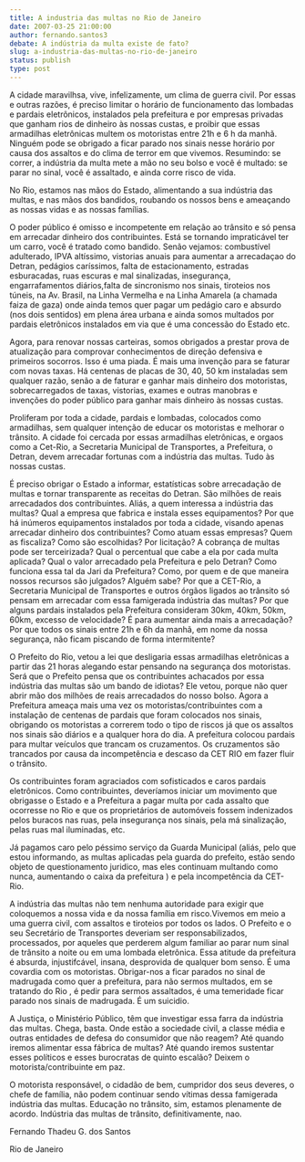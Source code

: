 ```yaml
---
title: A industria das multas no Rio de Janeiro
date: 2007-03-25 21:00:00
author: fernando.santos3
debate: A indústria da multa existe de fato?
slug: a-industria-das-multas-no-rio-de-janeiro
status: publish 
type: post
---
```


A cidade maravilhsa, vive, infelizamente, um clima de guerra civil. Por essas e outras razões, é preciso limitar o horário de funcionamento das lombadas e pardais eletrônicos, instalados pela prefeitura e por empresas privadas que ganham rios de dinheiro às nossas custas, e proibir que essas armadilhas eletrônicas multem os motoristas entre 21h e 6 h da manhã. Ninguém pode se obrigado a ficar parado nos sinais nesse horário por causa dos assaltos e do clima de terror em que vivemos. Resumindo: se correr, a indústria da multa mete a mão no seu bolso e você é multado: se parar no sinal, você é assaltado, e ainda corre risco de vida.  

 No Rio, estamos nas mãos do Estado, alimentando a sua indústria das multas, e nas mãos dos bandidos, roubando os nossos bens e ameaçando as nossas vidas e as nossas famílias.   

 O poder público é omisso e incompetente em relação ao trânsito e só pensa em arrecadar dinheiro dos contribuintes. Está se tornando impraticável ter um carro, você é tratado como bandido. Senão vejamos: combustível adulterado, IPVA altíssimo, vistorias anuais para aumentar a arrecadaçao do Detran, pedágios caríssimos, falta de estacionamento, estradas esburacadas, ruas escuras e mal sinalizadas, insegurança, engarrafamentos diários,falta de sincronismo nos sinais, tiroteios nos túneis, na Av. Brasil, na Linha Vermelha e na Linha Amarela (a chamada faiza de gaza) onde ainda temos quer pagar um pedágio caro e absurdo (nos dois sentidos) em plena área urbana e ainda somos multados por pardais eletrônicos instalados em via que é uma concessão do Estado etc.   

 Agora, para renovar nossas carteiras, somos obrigados a prestar prova de atualização para comprovar conhecimentos de direção defensiva e primeiros socorros. Isso é uma piada. É mais uma invenção para se faturar com novas taxas. Há centenas de placas de 30, 40, 50 km instaladas sem qualquer razão, senão a de faturar e ganhar mais dinheiro dos motoristas, sobrecarregados de taxas, vistorias, exames e outras manobras e invenções do poder público para ganhar mais dinheiro às nossas custas.   

 Proliferam por toda a cidade, pardais e lombadas, colocados como armadilhas, sem qualquer intenção de educar os motoristas e melhorar o trânsito. A cidade foi cercada por essas armadilhas eletrônicas, e orgaos como a Cet-Rio, a Secretaria Municipal de Transportes, a Prefeitura, o Detran, devem arrecadar fortunas com a indústria das multas. Tudo às nossas custas.  

 É preciso obrigar o Estado a informar, estatísticas sobre arrecadação de multas e tornar transparente as receitas do Detran. São milhões de reais arrecadados dos contribuintes. Aliás, a quem interessa a indústria das multas? Qual a empresa que fabrica e instala esses equipamentos? Por que há inúmeros equipamentos instalados por toda a cidade, visando apenas arrecadar dinheiro dos contribuintes? Como atuam essas empresas? Quem as fiscaliza? Como são escolhidas? Por licitação? A cobrança de multas pode ser terceirizada? Qual o percentual que cabe a ela por cada multa aplicada? Qual o valor arrecadado pela Prefeitura e pelo Detran? Como funciona essa tal da Jari da Prefeitura? Como, por quem e de que maneira nossos recursos são julgados? Alguém sabe? Por que a CET-Rio, a Secretaria Municipal de Transportes e outros órgãos ligados ao trânsito só pensam em arrecadar com essa famigerada indústria das multas? Por que alguns pardais instalados pela Prefeitura consideram 30km, 40km, 50km, 60km, excesso de velocidade? É para aumentar ainda mais a arrecadação? Por que todos os sinais entre 21h e 6h da manhã, em nome da nossa segurança, não ficam piscando de forma intermitente?  

 O Prefeito do Rio, vetou a lei que desligaria essas armadilhas eletrônicas a partir das 21 horas alegando estar pensando na segurança dos motoristas. Será que o Prefeito pensa que os contribuintes achacados por essa indústria das multas são um bando de idiotas? Ele vetou, porque não quer abrir mão dos milhões de reais arrecadados do nosso bolso. Agora a Prefeitura ameaça mais uma vez os motoristas/contribuintes com a instalação de centenas de pardais que foram colocados nos sinais, obrigando os motoristas a correrem todo o tipo de riscos já que os assaltos nos sinais são diários e a qualquer hora do dia. A prefeitura colocou pardais para multar veículos que trancam os cruzamentos. Os cruzamentos são trancados por causa da incompetência e descaso da CET RIO em fazer fluir o trânsito.   

 Os contribuintes foram agraciados com sofisticados e caros pardais eletrônicos. Como contribuintes, deveríamos iniciar um movimento que obrigasse o Estado e a Prefeitura a pagar multa por cada assalto que ocorresse no Rio e que os proprietários de automóveis fossem indenizados pelos buracos nas ruas, pela insegurança nos sinais, pela má sinalização, pelas ruas mal iluminadas, etc.  

 Já pagamos caro pelo péssimo serviço da Guarda Municipal (aliás, pelo que estou informando, as multas aplicadas pela guarda do prefeito, estão sendo objeto de questionamento juridico, mas eles continuam multando como nunca, aumentando o caixa da prefeitura ) e pela incompetência da CET- Rio.   

 A indústria das multas não tem nenhuma autoridade para exigir que coloquemos a nossa vida e da nossa família em risco.Vivemos em meio a uma guerra civil, com assaltos e tiroteios por todos os lados. O Prefeito e o seu Secretário de Transportes deveriam ser responsabilizados, processados, por aqueles que perderem algum familiar ao parar num sinal de trânsito a noite ou em uma lombada eletrônica. Essa atitude da prefeitura é absurda, injustifcável, insana, desprovida de qualquer bom senso. É uma covardia com os motoristas. Obrigar-nos a ficar parados no sinal de madrugada como quer a prefeitura, para não sermos multados, em se tratando do Rio , é pedir para sermos assaltados, é uma temeridade ficar parado nos sinais de madrugada. É um suicidio.  

 A Justiça, o Ministério Público, têm que investigar essa farra da indústria das multas. Chega, basta. Onde estão a sociedade civil, a classe média e outras entidades de defesa do consumidor que não reagem? Até quando iremos alimentar essa fábrica de multas? Até quando iremos sustentar esses políticos e esses burocratas de quinto escalão? Deixem o motorista/contribuinte em paz.  

 O motorista responsável, o cidadão de bem, cumpridor dos seus deveres, o chefe de família, não podem continuar sendo vítimas dessa famigerada indústria das multas. Educação no trânsito, sim, estamos plenamente de acordo. Indústria das multas de trânsito, definitivamente, nao.  

Fernando Thadeu G. dos Santos  

Rio de Janeiro
